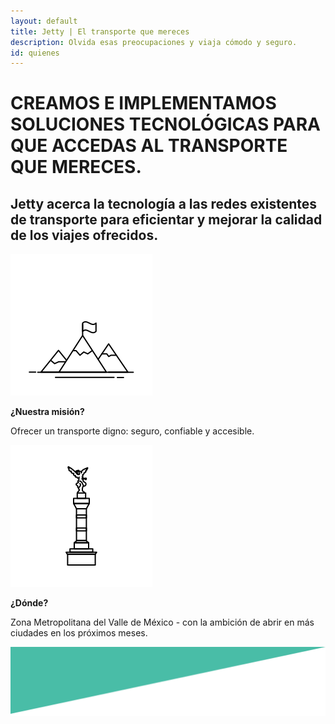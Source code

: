 ```yaml
---
layout: default
title: Jetty | El transporte que mereces
description: Olvida esas preocupaciones y viaja cómodo y seguro.
id: quienes
---
```


<div class="main-quienes">
  <div class="header-quienes">
    <div class="container header-content-quienes">
      <div class="row">
        <div class="col-md-10 col-md-offset-1 text-center">
          <h1>CREAMOS E IMPLEMENTAMOS SOLUCIONES TECNOLÓGICAS PARA QUE ACCEDAS AL TRANSPORTE QUE MERECES.</h1>
        </div>
        <div class="col-md-10 col-md-offset-1 text-center">
          <h2>Jetty acerca la tecnología a las redes existentes de transporte para eficientar y mejorar la calidad de los viajes ofrecidos.</h2>
        </div>
      </div>
    </div>
  </div>

  <div class="quienes-content">
    <div class="container">
      <div class="row">
        <div class="col-md-4 col-md-offset-1 text-center">
          <img src="img/mountain.svg">
          <p><strong>¿Nuestra misión?</strong></p>
          <p>Ofrecer un transporte digno: seguro, confiable y accesible.</p>
        </div>
        <div class="col-md-4 col-md-offset-2 text-center">
          <img src="img/angel.svg">
          <p><strong>¿Dónde?</strong></p>
          <p>Zona Metropolitana del Valle de México - con la ambición de abrir en más ciudades en los próximos meses.</p>
        </div>
      </div>
    </div>
  </div>
</div>

<div class="space-greenUp">
  <img src="img/back-green-up.png">
</div>
